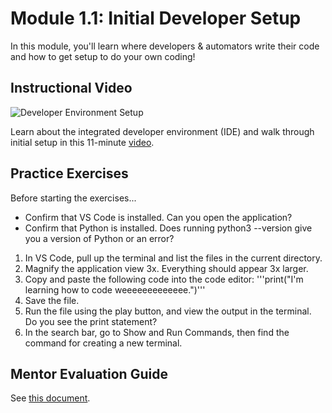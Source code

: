 # Module 1.1: Initial Developer Setup

In this module, you'll learn where developers & automators write their code and how to get setup to do your own coding! 

## Instructional Video

![Developer Environment Setup](https://github.com/user-attachments/assets/8d05637a-9596-4257-99c7-2077c9496cf4)

Learn about the integrated developer environment (IDE) and walk through initial setup in this 11-minute [video](https://youtu.be/UN0b3a2dKmc).

## Practice Exercises

Before starting the exercises...
* Confirm that VS Code is installed. Can you open the application?
* Confirm that Python is installed. Does running python3 --version give you a version of Python or an error?

1. In VS Code, pull up the terminal and list the files in the current directory.
2. Magnify the application view 3x. Everything should appear 3x larger.
3. Copy and paste the following code into the code editor:
   '''print("I'm learning how to code weeeeeeeeeeeee.")'''
4. Save the file.
5. Run the file using the play button, and view the output in the terminal. Do you see the print statement?
6. In the search bar, go to Show and Run Commands, then find the command for creating a new terminal.

## Mentor Evaluation Guide

See [this document](https://github.com/erdietri/LearnCodingForNetworkAutomationUsingAI/blob/main/1.1_Mentor_Evaluation_Guide).



